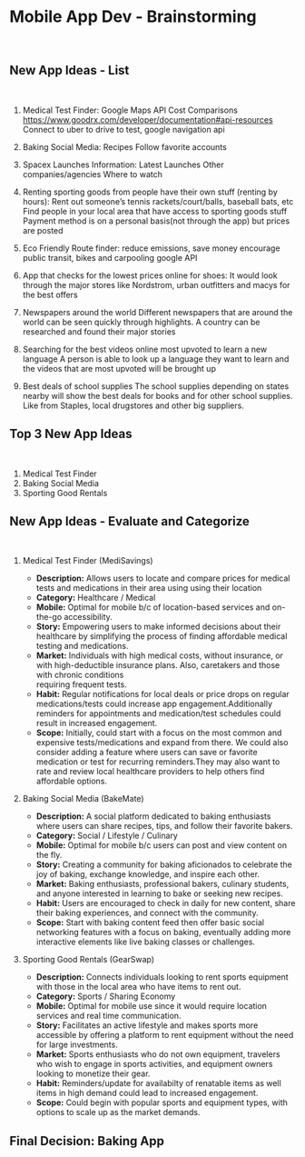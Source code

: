 # Mobile App Dev - Brainstorming
​
## New App Ideas - List
​
1. Medical Test Finder:
   Google Maps API
   Cost Comparisons
   https://www.goodrx.com/developer/documentation#api-resources
   Connect to uber to drive to test, google navigation api
​
2. Baking Social Media:
   Recipes
   Follow favorite accounts
​
3. Spacex Launches Information:
   Latest Launches
   Other companies/agencies
   Where to watch
​
4. Renting sporting goods from people have their own stuff (renting by hours):
   Rent out someone’s tennis rackets/court/balls, baseball bats, etc
   Find people in your local area that have access to sporting goods stuff
   Payment method is on a personal basis(not through the app) but prices are posted
​
5. Eco Friendly Route finder:
   reduce emissions, save money
   encourage public transit, bikes and carpooling
   google API
  
6. App that checks for the lowest prices online for shoes:
   It would look through the major stores like Nordstrom,
   urban outfitters and macys for the best offers
   
7. Newspapers around the world
   Different newspapers that are around the world can be seen quickly
   through highlights. A country can be researched and found their major stories
       
8. Searching for the best videos online most upvoted to learn a new language
   A person is able to look up a language they want to learn and the videos that are most
   upvoted will be brought up

9. Best deals of school supplies
   The school supplies depending on states nearby will show the best deals for books and for
   other school supplies. Like from Staples, local drugstores and other big suppliers. 
​
## Top 3 New App Ideas
​
1. Medical Test Finder
2. Baking Social Media
3. Sporting Good Rentals
​
## New App Ideas - Evaluate and Categorize
​
1. Medical Test Finder (MediSavings)
​
    - **Description:** Allows users to locate and compare prices for medical tests and medications in their area using using their location
    - **Category:** Healthcare / Medical
    - **Mobile:** Optimal for mobile b/c of location-based services and on-the-go accessibility.
    - **Story:**
       Empowering users to make informed decisions about their healthcare by simplifying the process of finding affordable medical testing and medications.
    - **Market:**
      Individuals with high medical costs, without insurance, or with high-deductible insurance plans. Also, caretakers and those with chronic conditions   
      requiring frequent tests.
    - **Habit:**
      Regular notifications for local deals or price drops on regular medications/tests could increase app engagement.Additionally reminders for 
      appointments and medication/test schedules could result in increased engagement.
    - **Scope:**
      Initially, could start with a focus on the most common and expensive tests/medications and expand from there. We could also consider adding a feature 
      where users can save or favorite medication or test for recurring reminders.They may also want to rate and review local healthcare providers to help 
      others find affordable options.
​
2. Baking Social Media (BakeMate)
​
    - **Description:** A social platform dedicated to baking enthusiasts where users can share recipes, tips, and follow their favorite bakers.
    - **Category:** Social / Lifestyle / Culinary
    - **Mobile:** Optimal for mobile b/c users can post and view content on the fly.
    - **Story:** Creating a community for baking aficionados to celebrate the joy of baking, exchange knowledge, and inspire each other.
    - **Market:** Baking enthusiasts, professional bakers, culinary students, and anyone interested in learning to bake or seeking new recipes.
    - **Habit:** Users are encouraged to check in daily for new content, share their baking experiences, and connect with the community.
    - **Scope:** Start with baking content feed then offer basic social networking features with a focus on baking, eventually adding more interactive elements like 
      live baking classes or challenges.
​
3. Sporting Good Rentals (GearSwap)

    - **Description:** Connects individuals looking to rent sports equipment with those in the local area who have items to rent out.
    - **Category:** Sports / Sharing Economy
    - **Mobile:** Optimal for mobile use since it would require location services and real time communication.
    - **Story:** Facilitates an active lifestyle and makes sports more accessible by offering a platform to rent equipment without the need for large investments.
    - **Market:** Sports enthusiasts who do not own equipment, travelers who wish to engage in sports activities, and equipment owners looking to monetize their gear.
    - **Habit:** Reminders/update for availabilty of renatable items as well items in high demand could lead to increased engagement.
    - **Scope:** Could begin with popular sports and equipment types, with options to scale up as the market demands.


## Final Decision: Baking App



